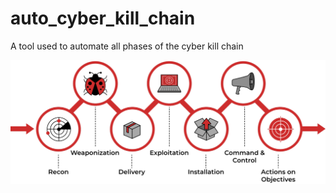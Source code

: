 # auto_cyber_kill_chain
A tool used to automate all phases of the cyber kill chain

![Logo](https://github.com/phant0mcybe4k1ll/auto_cyber_kill_chain/blob/main/ressources/images/cyber_kill_chain.png)
